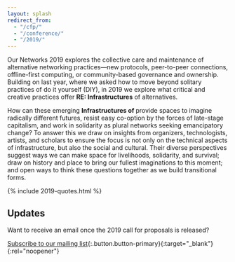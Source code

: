 ```yaml
---
layout: splash
redirect_from:
  - "/cfp/"
  - "/conference/"
  - "/2019/"
---
```


Our Networks 2019 explores the collective care and maintenance of alternative networking practices&mdash;new protocols, peer-to-peer connections, offline-first computing, or community-based governance and ownership. Building on last year, where we asked how to move beyond solitary practices of do it yourself (DIY), in 2019 we explore what critical and creative practices offer **RE: Infrastructures** of alternatives.

How can these emerging **Infrastructures of <span id="word"></span>** provide spaces to imagine<span class="word-spacer"></span>  
radically different futures, resist easy co-option by the forces of late-stage capitalism, and work in solidarity as plural networks seeking emancipatory change? To answer this we draw on insights from organizers, technologists, artists, and scholars to ensure the focus is not only on the technical aspects of infrastructure, but also the social and cultural. Their diverse perspectives suggest ways we can make space for livelihoods, solidarity, and survival; draw on history and place to bring our fullest imaginations to this moment; and open ways to think these questions together as we build transitional forms.

{% include 2019-quotes.html %}

## Updates

Want to receive an email once the 2019 call for proposals is released?

[Subscribe to our mailing list](https://lists.mayfirst.org/mailman/listinfo/ournetworks){:.button.button-primary}{:target="_blank"}{:rel="noopener"}

<script async src="/js/typing.js"></script>
